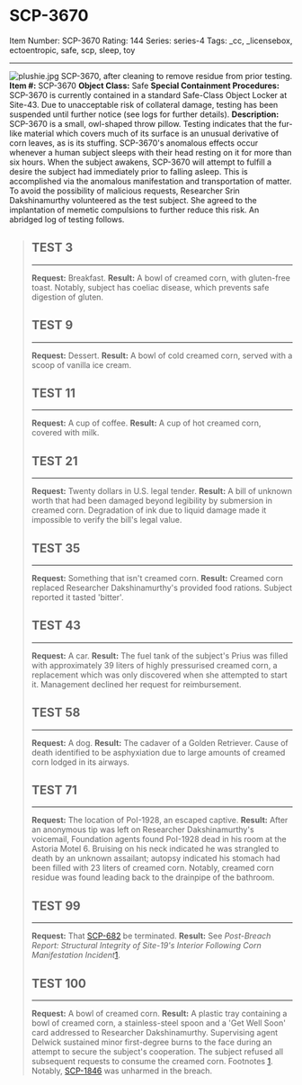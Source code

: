 # SCP-3670
Item Number: SCP-3670
Rating: 144
Series: series-4
Tags: _cc, _licensebox, ectoentropic, safe, scp, sleep, toy

---

![plushie.jpg](https://scp-wiki.wdfiles.com/local--files/scp-3670/plushie.jpg)
SCP-3670, after cleaning to remove residue from prior testing.
**Item #:** SCP-3670
**Object Class:** Safe
**Special Containment Procedures:** SCP-3670 is currently contained in a standard Safe-Class Object Locker at Site-43. Due to unacceptable risk of collateral damage, testing has been suspended until further notice (see logs for further details).
**Description:** SCP-3670 is a small, owl-shaped throw pillow. Testing indicates that the fur-like material which covers much of its surface is an unusual derivative of corn leaves, as is its stuffing.
SCP-3670's anomalous effects occur whenever a human subject sleeps with their head resting on it for more than six hours. When the subject awakens, SCP-3670 will attempt to fulfill a desire the subject had immediately prior to falling asleep. This is accomplished via the anomalous manifestation and transportation of matter.
To avoid the possibility of malicious requests, Researcher Srin Dakshinamurthy volunteered as the test subject. She agreed to the implantation of memetic compulsions to further reduce this risk. An abridged log of testing follows.
> ## TEST 3
> * * *
> **Request:** Breakfast.
> **Result:** A bowl of creamed corn, with gluten-free toast. Notably, subject has coeliac disease, which prevents safe digestion of gluten.
> ## TEST 9
> * * *
> **Request:** Dessert.
> **Result:** A bowl of cold creamed corn, served with a scoop of vanilla ice cream.
> ## TEST 11
> * * *
> **Request:** A cup of coffee.
> **Result:** A cup of hot creamed corn, covered with milk.
> ## TEST 21
> * * *
> **Request:** Twenty dollars in U.S. legal tender.
> **Result:** A bill of unknown worth that had been damaged beyond legibility by submersion in creamed corn. Degradation of ink due to liquid damage made it impossible to verify the bill's legal value.
> ## TEST 35
> * * *
> **Request:** Something that isn't creamed corn.
> **Result:** Creamed corn replaced Researcher Dakshinamurthy's provided food rations. Subject reported it tasted 'bitter'.
> ## TEST 43
> * * *
> **Request:** A car.
> **Result:** The fuel tank of the subject's Prius was filled with approximately 39 liters of highly pressurised creamed corn, a replacement which was only discovered when she attempted to start it.
> Management declined her request for reimbursement.
> ## TEST 58
> * * *
> **Request:** A dog.
> **Result:** The cadaver of a Golden Retriever. Cause of death identified to be asphyxiation due to large amounts of creamed corn lodged in its airways.
> ## TEST 71
> * * *
> **Request:** The location of PoI-1928, an escaped captive.
> **Result:** After an anonymous tip was left on Researcher Dakshinamurthy's voicemail, Foundation agents found PoI-1928 dead in his room at the Astoria Motel 6. Bruising on his neck indicated he was strangled to death by an unknown assailant; autopsy indicated his stomach had been filled with 23 liters of creamed corn.
> Notably, creamed corn residue was found leading back to the drainpipe of the bathroom.
> ## TEST 99
> * * *
> **Request:** That [SCP-682](/scp-682) be terminated.
> **Result:** See _Post-Breach Report: Structural Integrity of Site-19's Interior Following Corn Manifestation Incident_[1](javascript:;).
> ## TEST 100
> * * *
> **Request:** A bowl of creamed corn.
> **Result:** A plastic tray containing a bowl of creamed corn, a stainless-steel spoon and a 'Get Well Soon' card addressed to Researcher Dakshinamurthy.
> Supervising agent Delwick sustained minor first-degree burns to the face during an attempt to secure the subject's cooperation. The subject refused all subsequent requests to consume the creamed corn.
Footnotes
[1](javascript:;). Notably, [SCP-1846](/scp-1846) was unharmed in the breach.